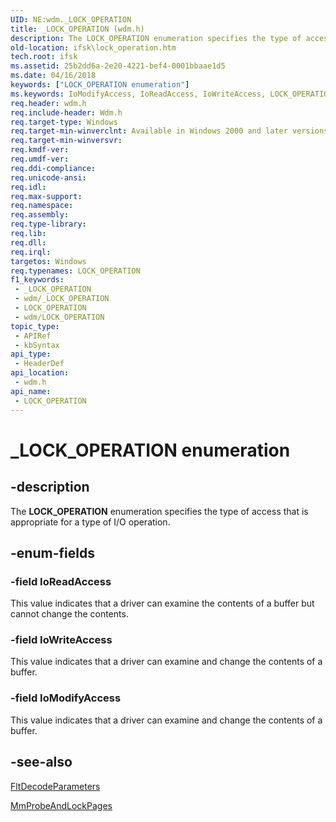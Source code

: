 ```yaml
---
UID: NE:wdm._LOCK_OPERATION
title: _LOCK_OPERATION (wdm.h)
description: The LOCK_OPERATION enumeration specifies the type of access that is appropriate for a type of I/O operation.
old-location: ifsk\lock_operation.htm
tech.root: ifsk
ms.assetid: 25b2dd6a-2e20-4221-bef4-0001bbaae1d5
ms.date: 04/16/2018
keywords: ["LOCK_OPERATION enumeration"]
ms.keywords: IoModifyAccess, IoReadAccess, IoWriteAccess, LOCK_OPERATION, LOCK_OPERATION enumeration [Installable File System Drivers], _LOCK_OPERATION, ifsk.lock_operation, wdm/IoModifyAccess, wdm/IoReadAccess, wdm/IoWriteAccess, wdm/LOCK_OPERATION
req.header: wdm.h
req.include-header: Wdm.h
req.target-type: Windows
req.target-min-winverclnt: Available in Windows 2000 and later versions of the Windows operating system.
req.target-min-winversvr: 
req.kmdf-ver: 
req.umdf-ver: 
req.ddi-compliance: 
req.unicode-ansi: 
req.idl: 
req.max-support: 
req.namespace: 
req.assembly: 
req.type-library: 
req.lib: 
req.dll: 
req.irql: 
targetos: Windows
req.typenames: LOCK_OPERATION
f1_keywords:
 - _LOCK_OPERATION
 - wdm/_LOCK_OPERATION
 - LOCK_OPERATION
 - wdm/LOCK_OPERATION
topic_type:
 - APIRef
 - kbSyntax
api_type:
 - HeaderDef
api_location:
 - wdm.h
api_name:
 - LOCK_OPERATION
---
```


# _LOCK_OPERATION enumeration


## -description

The <b>LOCK_OPERATION</b> enumeration specifies the type of access that is appropriate for a type of I/O operation.

## -enum-fields

### -field IoReadAccess

This value indicates that a driver  can examine the contents of a buffer but cannot change the contents.

### -field IoWriteAccess

This value indicates that a driver can examine and change the contents of a buffer.

### -field IoModifyAccess

This value indicates that a driver can examine and change the contents of a buffer.

## -see-also

<a href="/windows-hardware/drivers/ddi/fltkernel/nf-fltkernel-fltdecodeparameters">FltDecodeParameters</a>



<a href="/windows-hardware/drivers/ddi/wdm/nf-wdm-mmprobeandlockpages">MmProbeAndLockPages</a>